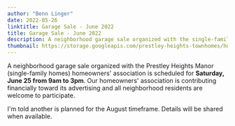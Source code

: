 ```yaml
---
author: "Benn Linger"
date: 2022-05-26
linktitle: Garage Sale - June 2022
title: Garage Sale - June 2022
description: A neighborhood garage sale organized with the single-family homes HOA is scheduled for June 25 9am to 3pm.
thumbnail: https://storage.googleapis.com/prestley-heights-townhomes/house-fronts-angle-2020-07-01.jpg
---
```


A neighborhood garage sale organized with the Prestley Heights Manor (single-family homes) homeowners' association is scheduled for **Saturday, June 25 from 9am to 3pm**. Our homeowners' association is contributing financially toward its advertising and all neighborhood residents are welcome to participate.

I'm told another is planned for the August timeframe. Details will be shared when available.
